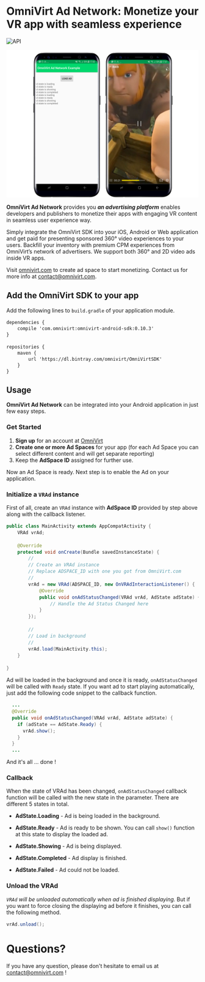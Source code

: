 # OmniVirt Ad Network: Monetize your VR app with seamless experience
![API](https://img.shields.io/badge/API-17%2B-blue.svg?style=flat)

![Screenshot](https://github.com/OmniVirt/OmniVirtAdNetwork-Android-Example/blob/master/screenshotad.jpg?raw=true)

**OmniVirt Ad Network** provides you ***an advertising platform*** enables developers and publishers to monetize their apps with engaging VR content in seamless user experience way.

Simply integrate the OmniVirt SDK into your iOS, Android or Web application and get paid for presenting sponsored 360° video experiences to your users. Backfill your inventory with premium CPM experiences from OmniVirt’s network of advertisers. We support both 360° and 2D video ads inside VR apps.

Visit [omnivirt.com](https://omnivirt.com/) to create ad space to start monetizing. Contact us for more info at [contact@omnivirt.com](mailto:contact@omnivirt.com).

## Add the OmniVirt SDK to your app
 
Add the following lines to `build.gradle` of your application module.
```
dependencies {
    compile 'com.omnivirt:omnivirt-android-sdk:0.10.3'
} 
 
repositories {
    maven {
        url 'https://dl.bintray.com/omnivirt/OmniVirtSDK'
    }
}
```

## Usage

**OmniVirt Ad Network** can be integrated into your Android application in just few easy steps.

### Get Started

1. **Sign up** for an account at [OmniVirt](www.omnivirt.com)
2. **Create one or more Ad Spaces** for your app (for each Ad Space you can select different content and will get separate reporting)
3. Keep the **AdSpace ID** assigned for further use.

Now an Ad Space is ready. Next step is to enable the Ad on your application.


### Initialize a `VRAd` instance
 
First of all, create an `VRAd` instance with **AdSpace ID** provided by step above along with the callback listener.
```java
public class MainActivity extends AppCompatActivity {
    VRAd vrAd;
    
    @Override
    protected void onCreate(Bundle savedInstanceState) {
        //
        // Create an VRAd instance
        // Replace ADSPACE_ID with one you got from OmniVirt.com
        //
        vrAd = new VRAd(ADSPACE_ID, new OnVRAdInteractionListener() {
            @Override
            public void onAdStatusChanged(VRAd vrAd, AdState adState) {
                // Handle the Ad Status Changed here
            }
        });
        
        //
        // Load in background
        //
        vrAd.load(MainActivity.this);
    }

}
```

Ad will be loaded in the background and once it is ready, `onAdStatusChanged` will be called with `Ready` state. If you want ad to start playing automatically, just add the following code snippet to the callback function.

```java
  ...
  @Override
  public void onAdStatusChanged(VRAd vrAd, AdState adState) {
    if (adState == AdState.Ready) {
      vrAd.show();
    }
  }
  ...
```

And it's all ... done !

### Callback

When the state of VRAd has been changed, `onAdStatusChanged` callback function will be called with the new state in the parameter. There are different 5 states in total.

- **AdState.Loading** - Ad is being loaded in the background.

- **AdState.Ready** - Ad is ready to be shown. You can call `show()` function at this state to display the loaded ad.

- **AdState.Showing** - Ad is being displayed.

- **AdState.Completed** - Ad display is finished.

- **AdState.Failed** - Ad could not be loaded.


### Unload the VRAd

*`VRAd` will be unloaded automatically when ad is finished displaying.* But if you want to force closing the displaying ad before it finishes, you can call the following method.

```java
vrAd.unload();
```

# Questions?

If you have any question, please don't hesitate to email us at [contact@omnivirt.com](mailto:contact@omnivirt.com) !
